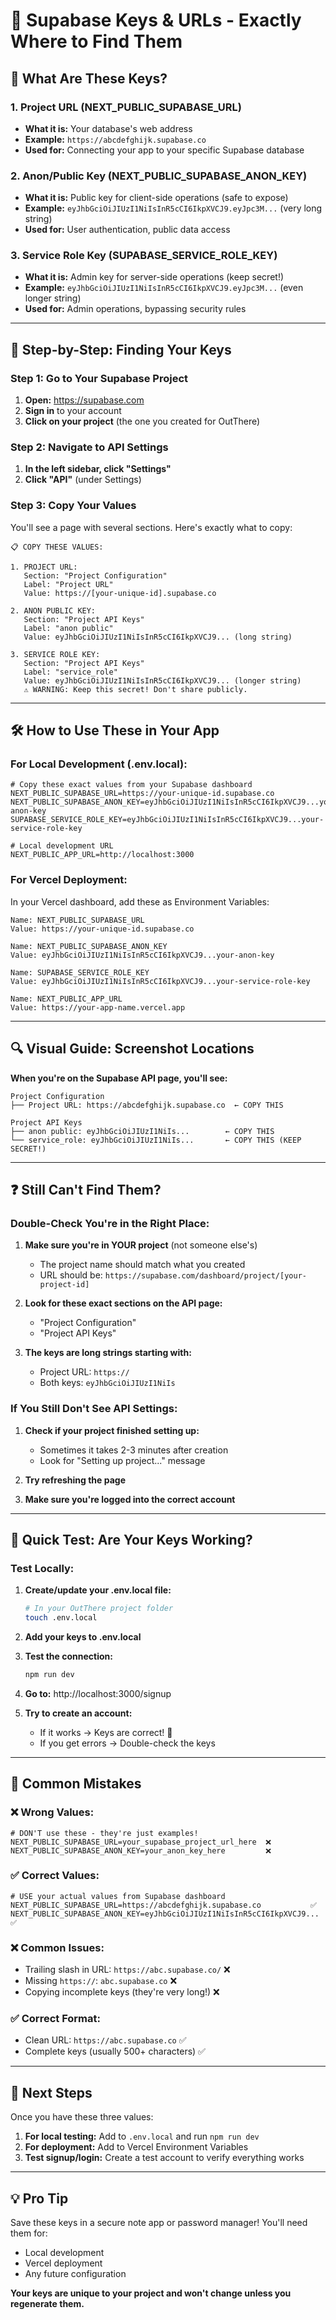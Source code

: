 # 🔑 Supabase Keys & URLs - Exactly Where to Find Them

## 🤔 What Are These Keys?

### 1. **Project URL** (NEXT_PUBLIC_SUPABASE_URL)
- **What it is:** Your database's web address
- **Example:** `https://abcdefghijk.supabase.co`
- **Used for:** Connecting your app to your specific Supabase database

### 2. **Anon/Public Key** (NEXT_PUBLIC_SUPABASE_ANON_KEY)
- **What it is:** Public key for client-side operations (safe to expose)
- **Example:** `eyJhbGciOiJIUzI1NiIsInR5cCI6IkpXVCJ9.eyJpc3M...` (very long string)
- **Used for:** User authentication, public data access

### 3. **Service Role Key** (SUPABASE_SERVICE_ROLE_KEY)
- **What it is:** Admin key for server-side operations (keep secret!)
- **Example:** `eyJhbGciOiJIUzI1NiIsInR5cCI6IkpXVCJ9.eyJpc3M...` (even longer string)
- **Used for:** Admin operations, bypassing security rules

---

## 📍 **Step-by-Step: Finding Your Keys**

### Step 1: Go to Your Supabase Project

1. **Open:** https://supabase.com
2. **Sign in** to your account
3. **Click on your project** (the one you created for OutThere)

### Step 2: Navigate to API Settings

1. **In the left sidebar, click "Settings"**
2. **Click "API"** (under Settings)

### Step 3: Copy Your Values

You'll see a page with several sections. Here's exactly what to copy:

```
📋 COPY THESE VALUES:

1. PROJECT URL:
   Section: "Project Configuration"
   Label: "Project URL"
   Value: https://[your-unique-id].supabase.co
   
2. ANON PUBLIC KEY:
   Section: "Project API Keys"  
   Label: "anon public"
   Value: eyJhbGciOiJIUzI1NiIsInR5cCI6IkpXVCJ9... (long string)
   
3. SERVICE ROLE KEY:
   Section: "Project API Keys"
   Label: "service_role"  
   Value: eyJhbGciOiJIUzI1NiIsInR5cCI6IkpXVCJ9... (longer string)
   ⚠️ WARNING: Keep this secret! Don't share publicly.
```

---

## 🛠️ **How to Use These in Your App**

### For Local Development (.env.local):

```env
# Copy these exact values from your Supabase dashboard
NEXT_PUBLIC_SUPABASE_URL=https://your-unique-id.supabase.co
NEXT_PUBLIC_SUPABASE_ANON_KEY=eyJhbGciOiJIUzI1NiIsInR5cCI6IkpXVCJ9...your-anon-key
SUPABASE_SERVICE_ROLE_KEY=eyJhbGciOiJIUzI1NiIsInR5cCI6IkpXVCJ9...your-service-role-key

# Local development URL
NEXT_PUBLIC_APP_URL=http://localhost:3000
```

### For Vercel Deployment:

In your Vercel dashboard, add these as Environment Variables:

```
Name: NEXT_PUBLIC_SUPABASE_URL
Value: https://your-unique-id.supabase.co

Name: NEXT_PUBLIC_SUPABASE_ANON_KEY  
Value: eyJhbGciOiJIUzI1NiIsInR5cCI6IkpXVCJ9...your-anon-key

Name: SUPABASE_SERVICE_ROLE_KEY
Value: eyJhbGciOiJIUzI1NiIsInR5cCI6IkpXVCJ9...your-service-role-key

Name: NEXT_PUBLIC_APP_URL
Value: https://your-app-name.vercel.app
```

---

## 🔍 **Visual Guide: Screenshot Locations**

**When you're on the Supabase API page, you'll see:**

```
Project Configuration
├── Project URL: https://abcdefghijk.supabase.co  ← COPY THIS

Project API Keys  
├── anon public: eyJhbGciOiJIUzI1NiIs...        ← COPY THIS
└── service_role: eyJhbGciOiJIUzI1NiIs...       ← COPY THIS (KEEP SECRET!)
```

---

## ❓ **Still Can't Find Them?**

### Double-Check You're in the Right Place:

1. **Make sure you're in YOUR project** (not someone else's)
   - The project name should match what you created
   - URL should be: `https://supabase.com/dashboard/project/[your-project-id]`

2. **Look for these exact sections on the API page:**
   - "Project Configuration" 
   - "Project API Keys"

3. **The keys are long strings starting with:**
   - Project URL: `https://`
   - Both keys: `eyJhbGciOiJIUzI1NiIs`

### If You Still Don't See API Settings:

1. **Check if your project finished setting up:**
   - Sometimes it takes 2-3 minutes after creation
   - Look for "Setting up project..." message

2. **Try refreshing the page**

3. **Make sure you're logged into the correct account**

---

## 🧪 **Quick Test: Are Your Keys Working?**

### Test Locally:

1. **Create/update your .env.local file:**
   ```bash
   # In your OutThere project folder
   touch .env.local
   ```

2. **Add your keys to .env.local**

3. **Test the connection:**
   ```bash
   npm run dev
   ```

4. **Go to:** http://localhost:3000/signup

5. **Try to create an account:**
   - If it works → Keys are correct! 🎉
   - If you get errors → Double-check the keys

---

## 🚨 **Common Mistakes**

### ❌ **Wrong Values:**
```env
# DON'T use these - they're just examples!
NEXT_PUBLIC_SUPABASE_URL=your_supabase_project_url_here  ❌
NEXT_PUBLIC_SUPABASE_ANON_KEY=your_anon_key_here         ❌
```

### ✅ **Correct Values:**
```env
# USE your actual values from Supabase dashboard
NEXT_PUBLIC_SUPABASE_URL=https://abcdefghijk.supabase.co           ✅
NEXT_PUBLIC_SUPABASE_ANON_KEY=eyJhbGciOiJIUzI1NiIsInR5cCI6IkpXVCJ9... ✅
```

### ❌ **Common Issues:**
- Trailing slash in URL: `https://abc.supabase.co/` ❌
- Missing `https://`: `abc.supabase.co` ❌  
- Copying incomplete keys (they're very long!) ❌

### ✅ **Correct Format:**
- Clean URL: `https://abc.supabase.co` ✅
- Complete keys (usually 500+ characters) ✅

---

## 🎯 **Next Steps**

Once you have these three values:

1. **For local testing:** Add to `.env.local` and run `npm run dev`
2. **For deployment:** Add to Vercel Environment Variables
3. **Test signup/login:** Create a test account to verify everything works

---

## 💡 **Pro Tip**

Save these keys in a secure note app or password manager! You'll need them for:
- Local development
- Vercel deployment  
- Any future configuration

**Your keys are unique to your project and won't change unless you regenerate them.**
